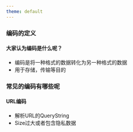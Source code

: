 ```yaml
---
theme: default
---
```


### 编码的定义
#### 大家认为编码是什么呢？
<v-clicks>

* 编码是将一种格式的数据转化为另一种格式的数据
* 用于存储，传输等目的

### 常见的编码有哪些呢
#### URL编码
* 解析URL的QueryString
* Size过大或者包含隐私数据

</v-clicks>
